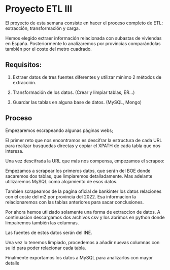 # Proyecto ETL III

El proyecto de esta semana consiste en hacer el proceso completo de ETL: extracción, transformación y carga.

Hemos elegido extraer información relacionada con  subastas de viviendas en España. Posteriormente lo analizaremos por provincias comparándolas también por el coste del metro cuadrado.



## Requisitos:

1. Extraer datos de tres fuentes diferentes y utilizar mínimo 2 métodos de extracción.

2. Transformación de los datos. (Crear y limpiar tablas, ER...)

3. Guardar las tablas en alguna base de datos. (MySQL, Mongo)


## Proceso

Empezaremos escrapeando algunas páginas webs;

El primer reto que nos encontramos es descifrar la estructura de cada URL para realizar busquedas directas y copiar el XPATH de cada tabla que nos interesa. 

Una vez descifrada la URL que más nos compensa, empezamos el scrapeo:

Empezamos a scrapear los primeros datos, que serán del BOE donde sacaremos dos tablas, que limpiaremos detalladamente. 
Mas adelante utilizaremos MySQL como alojamiento de esos datos.

Tambien scrapeamos de la pagina oficial de bankinter los datos relaciones con el coste del m2 por provincia del 2022. Esa informacion la relacionaremos con las tablas anteriores para sacar conclusiones.

Por ahora hemos utilziado solamente una forma de extraccion de datos. A continuacion descargamos dos archivos csv y los abrimos en python donde limpairemos también las columnas.

Las fuentes de estos datos serán del INE.

Una vez lo tenemos limpiado, procedemos a  añadir nuevas columnas con su id  para poder relacionar cada tabla.  

Finalmente exportamos los datos a MySQL para analizarlos con mayor detalle

